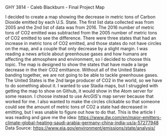GHY 3814 - Caleb Blackburn - Final Project Map

I decided to create a map showing the decrease in metric tons of Carbon Dioxide emitted by each U.S. State.
The first list data collected was from 2005 and the 2nd list of data was from 2016. 
The 2016 number of metric tons of CO2 emitted was subtracted from the 2005 number of metric tons of CO2 emitted to see the difference.
There were three states that had an increase in metric tons of CO2 emitted, and those states do not have circles on the map, and a couple that only decrease by a slight margin.
I was reading a news article about greenhouse gases and how humans are affecting the atmosphere and environment, so I decided to choose this topic.
The map is designed to show the states that have made a large decrease in the their CO2 emittance. Without all of the United States banding together, we are not going to be able to tackle greenhouse gases. The United States is the 2nd large producer of CO2 in the world, so we have to do something about it. 
I wanted to use Stadia maps, but I struggled with getting the map to show on Github, it would show in the Atom server for some reason. I choose instead to use ArcGIS's map server because that worked for me. I also wanted to make the circles clickable so that someone could see the amount of metric tons of CO2 a state had decreased in emitting, but I was unable to figure out how to do that. 
This is the article I was reading and gave me the idea: https://www.dw.com/en/major-emitters-climate-global-heating-saudi-arabia-germany-china-india-us/a-57277948
Data Source: https://www.eia.gov/environment/emissions/state/analysis/
